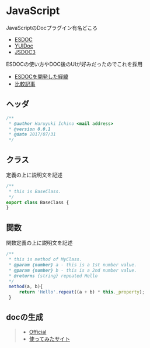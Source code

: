 # JavaScript
JavaScriptのDocプラグイン有名どころ
* [ESDOC](https://github.com/esdoc/esdoc)
* [YUIDoc](http://yui.github.io/yuidoc/)
* [JSDOC3](http://usejsdoc.org/)

ESDOCの使い方やDOC後のUIが好みだったのでこれを採用  
* [ESDOCを開発した経緯](http://blog.h13i32maru.jp/entry/2015/05/06/221041)  
* [比較記事](http://chikathreesix.com/?p=98)




## ヘッダ
```js
/**
 * @author Haruyuki Ichino <mail address>
 * @version 0.0.1
 * @date 2017/07/31
 */
```

## クラス
定義の上に説明文を記述
```js
/**
 * this is BaseClass.
 */
export class BaseClass {
}
```

## 関数
関数定義の上に説明文を記述
```js
/**
 * this is method of MyClass.
 * @param {number} a - this is a 1st number value.
 * @param {number} b - this is a 2nd number value.
 * @returns {string} repeated Hello
 */
 method(a, b){
     return 'Hello'.repeat((a + b) * this._property);
 }
```

## docの生成
> * [Official](https://esdoc.org/manual/usage.html)  
> * [使ってみたサイト](http://akabeko.me/blog/2015/07/esdoc/)
